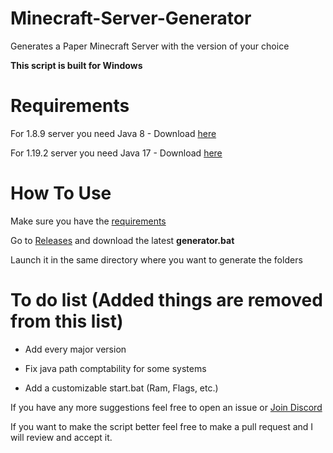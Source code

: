 # Minecraft-Server-Generator
Generates a Paper Minecraft Server with the version of your choice


**This script is built for Windows**

# **Requirements**

For 1.8.9 server you need Java 8 - Download [here](https://www.oracle.com/java/technologies/javase/javase8-archive-downloads.html)

For 1.19.2 server you need Java 17 - Download [here](https://www.oracle.com/java/technologies/javase/jdk17-archive-downloads.html)


# **How To Use**

Make sure you have the [requirements](https://github.com/BlueXAyman/Minecraft-Server-Generator#how-to-use)

Go to [Releases](https://github.com/BlueXAyman/Minecraft-Server-Generator/releases) and download the latest **generator.bat**

Launch it in the same directory where you want to generate the folders

# **To do list (Added things are removed from this list)**

- Add every major version

- Fix java path comptability for some systems

- Add a customizable start.bat (Ram, Flags, etc.)



If you have any more suggestions feel free to open an issue or [Join Discord](https://discord.com/invite/6N63uDVC2G)

If you want to make the script better feel free to make a pull request and I will review and accept it.
